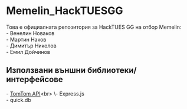# Memelin_HackTUESGG
Това е официалната репозитория за HackTUES GG на отбор Memelin:<br>
    - Венелин Новаков<br>
    - Мартин Наков<br>
    - Димитър Николов<br>
    - Емил Дойчинов<br>

## Използвани външни библиотеки/интерфейсове
\- [TomTom API]("https://developer.tomtom.com/maps-sdk-web-js")<br>
\- Express.js<br>
\- quick.db
